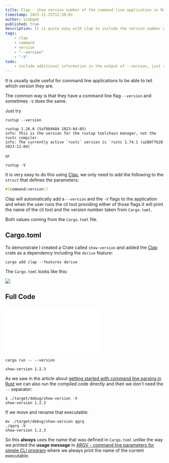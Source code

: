 ```yaml
---
title: Clap - show version number of the command line application in Rust
timestamp: 2023-12-25T12:30:01
author: szabgab
published: true
description: It is quite easy with clap to include the version number of the command-line tool.
tags:
    - clap
    - command
    - version
    - "--version"
    - "-V"
todo:
    - include additional information in the output of --version, just as we have in rustup
---
```


It is usually quite useful for command line applications to be able to tell which version they are.

The common way is that they have a command line flag `--version` and sometimes `-V` does the same.

Just try

```
rustup --version

rustup 1.26.0 (5af9b9484 2023-04-05)
info: This is the version for the rustup toolchain manager, not the rustc compiler.
info: The currently active `rustc` version is `rustc 1.74.1 (a28077b28 2023-12-04)`
```

or

```
rustup -V
```


It is very easy to do this using [Clap](/clap), we only need to add the following to the `struct`
that defines the parameters:


```rust
#[command(version)]
```

Clap will automatically add a `--version` and the `-V` flags to the application and when the user runs the cli tool providing
either of those flags it will print the name of the cli tool and the version number taken from `Cargo.toml`.

Both values coming from the `Cargo.toml` file.

## Cargo.toml

To demonstrate I created a Crate called `show-version` and added the [Clap](https://crates.io/crates/clap) crate as a dependency
including the `derive` feature:

```
cargo add clap --features derive
```


The `Cargo.toml` looks like this:

![](examples/clap/show-version/Cargo.toml)


## Full Code

![](examples/clap/show-version/src/main.rs)

```
cargo run -- --version
```

```
show-version 1.2.3
```

As we saw in the article about [getting started with command line parsing in Rust](/clap-simple) we can also run the compiled code directly and then we don't need the `--` separator:

```
$ ./target/debug/show-version -V
show-version 1.2.3
```

If we move and rename that executable:

```
mv ./target/debug/show-version qqrq
./qqrq -V
show-version 1.2.3
```

So this **always** uses the name that was defined in `Cargo.toml` unlike the way we printed the **usage message** in
[ARGV - command line parameters for simple CLI program](/argv-simple-command-line-parameters) where we always print the name of the current executable.


